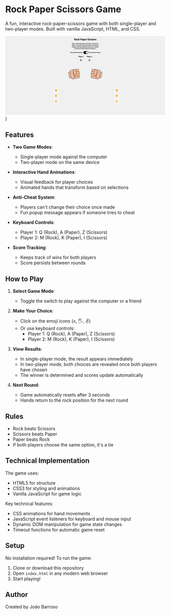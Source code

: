 # Rock Paper Scissors Game

A fun, interactive rock-paper-scissors game with both single-player and two-player modes. Built with vanilla JavaScript, HTML, and CSS.

![Rock Paper Scissors Game](thumbnail.png))
## Features

- **Two Game Modes**:
  - Single-player mode against the computer
  - Two-player mode on the same device
  
- **Interactive Hand Animations**:
  - Visual feedback for player choices
  - Animated hands that transform based on selections
  
- **Anti-Cheat System**:
  - Players can't change their choice once made
  - Fun popup message appears if someone tries to cheat
  
- **Keyboard Controls**:
  - Player 1: Q (Rock), A (Paper), Z (Scissors)
  - Player 2: M (Rock), K (Paper), I (Scissors)
  
- **Score Tracking**:
  - Keeps track of wins for both players
  - Score persists between rounds

## How to Play

1. **Select Game Mode**:
   - Toggle the switch to play against the computer or a friend

2. **Make Your Choice**:
   - Click on the emoji icons (✊, 🖐️, ✌️)
   - Or use keyboard controls:
     - Player 1: Q (Rock), A (Paper), Z (Scissors)
     - Player 2: M (Rock), K (Paper), I (Scissors)

3. **View Results**:
   - In single-player mode, the result appears immediately
   - In two-player mode, both choices are revealed once both players have chosen
   - The winner is determined and scores update automatically

4. **Next Round**:
   - Game automatically resets after 3 seconds
   - Hands return to the rock position for the next round

## Rules

- Rock beats Scissors
- Scissors beats Paper
- Paper beats Rock
- If both players choose the same option, it's a tie

## Technical Implementation

The game uses:
- HTML5 for structure
- CSS3 for styling and animations
- Vanilla JavaScript for game logic

Key technical features:
- CSS animations for hand movements
- JavaScript event listeners for keyboard and mouse input
- Dynamic DOM manipulation for game state changes
- Timeout functions for automatic game reset

## Setup

No installation required! To run the game:

1. Clone or download this repository
2. Open `index.html` in any modern web browser
3. Start playing!


## Author

Created by João Barroso
